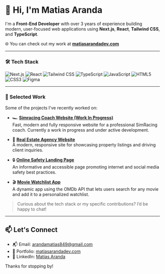 # 👋 Hi, I'm Matias Aranda

I'm a **Front-End Developer** with over 3 years of experience building modern, user-focused web applications using **Next.js**, **React**, **Tailwind CSS**, and **TypeScript**.

🌐 You can check out my work at [**matiasarandadev.com**](https://matiasarandadev.com)

---

### 🛠 Tech Stack
![Next.js](https://img.shields.io/badge/Next.js-000000?style=for-the-badge&logo=next.js&logoColor=white)
![React](https://img.shields.io/badge/React-20232A?style=for-the-badge&logo=react&logoColor=61DAFB)
![Tailwind CSS](https://img.shields.io/badge/TailwindCSS-06B6D4?style=for-the-badge&logo=tailwind-css&logoColor=white)
![TypeScript](https://img.shields.io/badge/TypeScript-3178C6?style=for-the-badge&logo=typescript&logoColor=white)
![JavaScript](https://img.shields.io/badge/JavaScript-F7DF1E?style=for-the-badge&logo=javascript&logoColor=black)
![HTML5](https://img.shields.io/badge/HTML5-E34F26?style=for-the-badge&logo=html5&logoColor=white)
![CSS3](https://img.shields.io/badge/CSS3-1572B6?style=for-the-badge&logo=css3&logoColor=white)
![Figma](https://img.shields.io/badge/Figma-F24E1E?style=for-the-badge&logo=figma&logoColor=white)

---

### 🧩 Selected Work

Some of the projects I've recently worked on:

- 🏎️ [**Simracing Coach Website (Work In Progress)**](https://andres-marin-website.vercel.app/)  
  Fast, modern and fully responsive website for a professional SimRacing coach.
  Currently a work in progress and under active development. 

- 🏡 [**Real Estate Agency Website**](https://ricardo-pszegotski-inmuebles.netlify.app/properties)  
  A modern, responsive site for showcasing property listings and driving client inquiries.

- 🔒 [**Online Safety Landing Page**](https://navegar-con-armadura.netlify.app)  
  An informative and accessible page promoting internet and social media safety best practices.

- 🎬 [**Movie Watchlist App**](https://aranda-movie-watchlist.netlify.app)  
  A dynamic app using the OMDb API that lets users search for any movie and add it to a personalized watchlist.

> Curious about the tech stack or my specific contributions? I’d be happy to chat!

---

## 📫 Let's Connect

- 📬 Email: arandamatias849@gmail.com  
- 💼 Portfolio: [matiasarandadev.com](https://matiasarandadev.com)  
- 👔 LinkedIn: [Matias Aranda](https://www.linkedin.com/in/matias-aranda/)

Thanks for stopping by!

